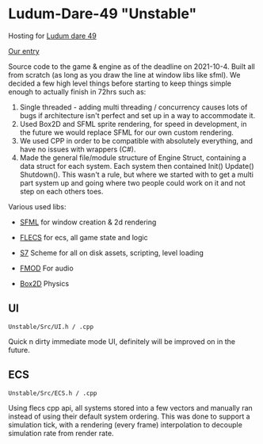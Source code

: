 # Ludum-Dare-49 "Unstable"
Hosting for [Ludum dare 49](https://ldjam.com/events/ludum-dare/49)

[Our entry](https://ldjam.com/events/ludum-dare/49/unstable-17)

Source code to the game & engine as of the deadline on 2021-10-4.
Built all from scratch (as long as you draw the line at window libs like sfml).
We decided a few high level things before starting to keep things simple enough to actually finish in 72hrs such as:

1. Single threaded - adding multi threading / concurrency causes lots of bugs if architecture isn't perfect and set up in a way to accommodate it.
2. Used Box2D and SFML sprite rendering, for speed in development, in the future we would replace SFML for our own custom rendering.
3. We used CPP in order to be compatible with absolutely everything, and have no issues with wrappers (C#).
4. Made the general file/module structure of Engine Struct, containing a data struct for each system.
Each system then contained Init() Update() Shutdown(). This wasn't a rule, but where we started with to get a multi part system up and going where two people could work on it and not step on each others toes.

Various used libs:

  - [SFML](https://www.sfml-dev.org/) for window creation & 2d rendering

  - [FLECS](https://github.com/SanderMertens/flecs) for ecs, all game state and logic

  - [S7](https://ccrma.stanford.edu/software/snd/snd/s7.html) Scheme for all on disk assets, scripting, level loading

  - [FMOD](https://www.fmod.com/) For audio
  
  - [Box2D](https://box2d.org/) Physics

## UI
```Unstable/Src/UI.h / .cpp```

Quick n dirty immediate mode UI, definitely will be improved on in the future.

## ECS
```Unstable/Src/ECS.h / .cpp```

Using flecs cpp api, all systems stored into a few vectors and manually ran instead of using their default system ordering.
This was done to support a simulation tick, with a rendering (every frame) interpolation to decouple simulation rate from render rate.


